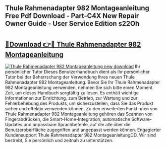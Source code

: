 ## Thule Rahmenadapter 982 Montageanleitung Free Pdf Download - Part-C4X New Repair Owner Guide - User Service Edition s22Oh

# <h2><a href="http://df6mma.blite.top/?on=Thule+Rahmenadapter+982+Montageanleitung">🔗Download 👉🔴 Thule Rahmenadapter 982 Montageanleitung</a></h2>

[![Thule Rahmenadapter 982 Montageanleitung new download](https://i.imgur.com/lujVjoI.png)](http://df6mma.blite.top/?on=Thule+Rahmenadapter+982+Montageanleitung)
Ihr persönlicher Tutor Dieses Benutzerhandbuch dient als Ihr persönlicher Tutor bei der Beherrschung der Verwendung Ihres neuen Thule Rahmenadapter 982 Montageanleitung. Bevor Sie Ihr Thule Rahmenadapter 982 Montageanleitung verwenden, nehmen Sie sich bitte einen Moment Zeit, um dieses Handbuch sorgfältig zu lesen. Es enthält wichtige Informationen zur Einrichtung, zum Betrieb, zur Wartung und zur Fehlerbehebung des Produkts, um sicherzustellen, dass Sie das Produkt sicher und effektiv verwenden können. Zu den erweiterten Funktionen von Thule Rahmenadapter 982 Montageanleitung gehören das Scannen von Fingerabdrücken, die Smart-Home-Integration, automatische Software-Updates und anpassbare Sprachbefehle, auf die alle über die Benutzeroberfläche zugegriffen und angepasst werden können. Engagierter Kundensupport Thule Rahmenadapter 982 MontageanleitungDD. Wir sind bestrebt, Sie persönlich und zeitnah zu unterstützen.
